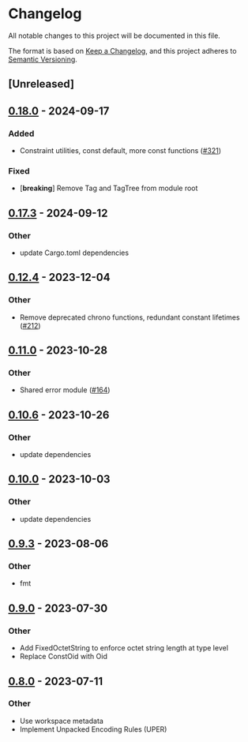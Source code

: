 # Changelog
All notable changes to this project will be documented in this file.

The format is based on [Keep a Changelog](https://keepachangelog.com/en/1.0.0/),
and this project adheres to [Semantic Versioning](https://semver.org/spec/v2.0.0.html).

## [Unreleased]

## [0.18.0](https://github.com/librasn/rasn/compare/rasn-smi-v0.17.3...rasn-smi-v0.18.0) - 2024-09-17

### Added

- Constraint utilities, const default, more const functions ([#321](https://github.com/librasn/rasn/pull/321))

### Fixed

- [**breaking**] Remove Tag and TagTree from module root

## [0.17.3](https://github.com/librasn/rasn/compare/rasn-smi-v0.17.2...rasn-smi-v0.17.3) - 2024-09-12

### Other

- update Cargo.toml dependencies

## [0.12.4](https://github.com/XAMPPRocky/rasn/compare/rasn-smi-v0.12.3...rasn-smi-v0.12.4) - 2023-12-04

### Other
- Remove deprecated chrono functions, redundant constant lifetimes ([#212](https://github.com/XAMPPRocky/rasn/pull/212))

## [0.11.0](https://github.com/XAMPPRocky/rasn/compare/rasn-smi-v0.10.6...rasn-smi-v0.11.0) - 2023-10-28

### Other
- Shared error module ([#164](https://github.com/XAMPPRocky/rasn/pull/164))

## [0.10.6](https://github.com/XAMPPRocky/rasn/compare/rasn-smi-v0.10.5...rasn-smi-v0.10.6) - 2023-10-26

### Other
- update dependencies

## [0.10.0](https://github.com/XAMPPRocky/rasn/compare/rasn-smi-v0.9.5...rasn-smi-v0.10.0) - 2023-10-03

### Other
- update dependencies

## [0.9.3](https://github.com/XAMPPRocky/rasn/compare/rasn-smi-v0.9.2...rasn-smi-v0.9.3) - 2023-08-06

### Other
- fmt

## [0.9.0](https://github.com/XAMPPRocky/rasn/compare/rasn-smi-v0.8.2...rasn-smi-v0.9.0) - 2023-07-30

### Other
- Add FixedOctetString to enforce octet string length at type level
- Replace ConstOid with Oid

## [0.8.0](https://github.com/XAMPPRocky/rasn/compare/rasn-smi-v0.7.0...rasn-smi-v0.8.0) - 2023-07-11

### Other
- Use workspace metadata
- Implement Unpacked Encoding Rules (UPER)
